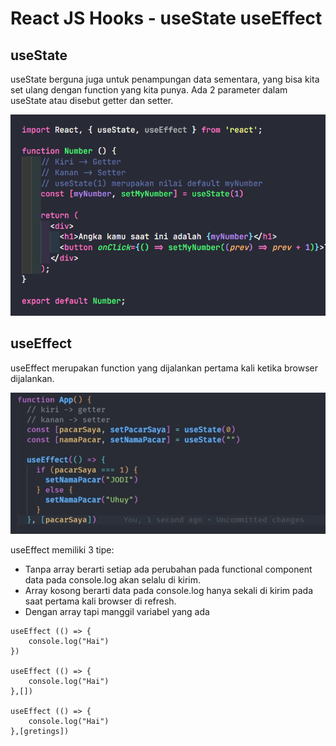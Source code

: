 # React JS Hooks - useState useEffect

## useState

useState berguna juga untuk penampungan data sementara, yang bisa kita set ulang dengan function yang kita punya. Ada 2 parameter dalam useState atau disebut getter dan setter.

![useState](img/useState.png)

## useEffect
useEffect merupakan function yang dijalankan pertama kali ketika browser dijalankan.

![useState](img/useEffect.png)

useEffect memiliki 3 tipe:
- Tanpa array berarti setiap ada perubahan pada functional component data pada console.log akan selalu di kirim.
- Array kosong berarti data pada console.log hanya sekali di kirim pada saat pertama kali browser di refresh.
- Dengan array tapi manggil variabel yang ada

```
useEffect (() => {
    console.log("Hai")
})

useEffect (() => {
    console.log("Hai")
},[])

useEffect (() => {
    console.log("Hai")
},[gretings])
```